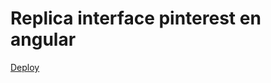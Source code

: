# Replica interface pinterest en angular

[Deploy](https://valepm0511.github.io/PinterestAngular/)

